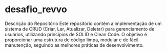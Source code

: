 # desafio_revvo
Descrição do Repositório Este repositório contém a implementação de um sistema de CRUD (Criar, Ler, Atualizar, Deletar) para gerenciamento de usuários, utilizando princípios de SOLID e Clean Code. O objetivo é proporcionar uma estrutura de código limpa, modular e de fácil manutenção, seguindo as melhores práticas de desenvolvimento.
